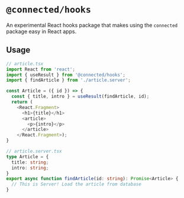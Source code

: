 # `@connected/hooks`

An experimental React hooks package that makes 
using the `connected` package easy in React apps.

## Usage

```typescript jsx
// article.tsx
import React from 'react';
import { useResult } from '@connected/hooks';
import { findArticle } from './article.server';

const Article = ({ id }) => {
  const { title, intro } = useResult(findArticle, id);
  return (       
    <React.Fragment> 
      <h1>{title}</h1>
      <article>
        <p>{intro}</p>
      </article>
    </React.Fragment>);
}
```

```typescript jsx
// article.server.tsx                    
type Article = {
  title: string; 
  intro: string;
}
export async function findArticle(id: string): Promise<Article> {
  // This is Server! Load the article from database
}
```
